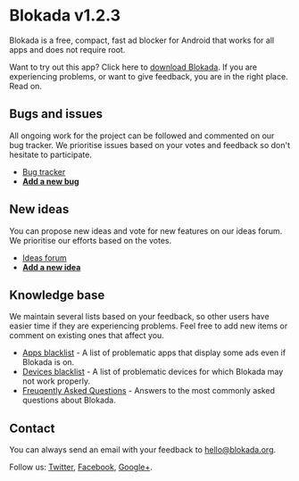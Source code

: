 # Blokada v1.2.3

Blokada is a free, compact, fast ad blocker for Android that works for all apps and does not require root.

Want to try out this app? Click here to [download Blokada](http://go.blokada.org/download_section). If you are experiencing problems, or want to give feedback, you are in the right place. Read on.

## Bugs and issues

All ongoing work for the project can be followed and commented on our bug tracker. We prioritise issues based on your votes and feedback so don't hesitate to participate.

- [Bug tracker](http://go.blokada.org/dev_issues)
- **[Add a new bug](http://go.blokada.org/dev_issues_new)**

## New ideas

You can propose new ideas and vote for new features on our ideas forum. We prioritise our efforts based on the votes.

- [Ideas forum](http://go.blokada.org/dev_ideas_popular)
- **[Add a new idea](http://go.blokada.org/dev_ideas_new)**

## Knowledge base

We maintain several lists based on your feedback, so other users have easier time if they are experiencing problems. Feel free to add new items or comment on existing ones that affect you.

- [Apps blacklist](http://go.blokada.org/dev_blacklist_apps) - A list of problematic apps that display some ads even if Blokada is on.
- [Devices blacklist](http://go.blokada.org/dev_blacklist_devices) - A list of problematic devices for which Blokada may not work properly.
- [Freuqently Asked Questions](http://go.blokada.org/info_faq) - Answers to the most commonly asked questions about Blokada.

## Contact

You can always send an email with your feedback to hello@blokada.org.

Follow us: [Twitter](http://go.blokada.org/social_twitter), [Facebook](http://go.blokada.org/social_facebook), [Google+](http://go.blokada.org/social_gplus).
